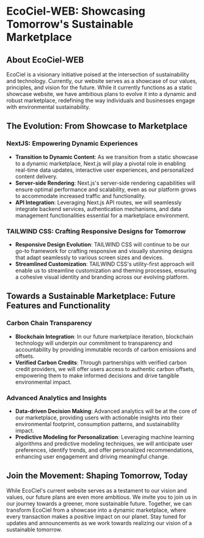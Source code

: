 # EcoCiel-WEB: Showcasing Tomorrow's Sustainable Marketplace

## About EcoCiel-WEB

EcoCiel is a visionary initiative poised at the intersection of sustainability and technology. Currently, our website serves as a showcase of our values, principles, and vision for the future. While it currently functions as a static showcase website, we have ambitious plans to evolve it into a dynamic and robust marketplace, redefining the way individuals and businesses engage with environmental sustainability.

## The Evolution: From Showcase to Marketplace

### NextJS: Empowering Dynamic Experiences

- **Transition to Dynamic Content**: As we transition from a static showcase to a dynamic marketplace, Next.js will play a pivotal role in enabling real-time data updates, interactive user experiences, and personalized content delivery.
- **Server-side Rendering**: Next.js's server-side rendering capabilities will ensure optimal performance and scalability, even as our platform grows to accommodate increased traffic and functionality.
- **API Integration**: Leveraging Next.js API routes, we will seamlessly integrate backend services, authentication mechanisms, and data management functionalities essential for a marketplace environment.

### TAILWIND CSS: Crafting Responsive Designs for Tomorrow

- **Responsive Design Evolution**: TAILWIND CSS will continue to be our go-to framework for crafting responsive and visually stunning designs that adapt seamlessly to various screen sizes and devices.
- **Streamlined Customization**: TAILWIND CSS's utility-first approach will enable us to streamline customization and theming processes, ensuring a cohesive visual identity and branding across our evolving platform.

## Towards a Sustainable Marketplace: Future Features and Functionality

### Carbon Chain Transparency

- **Blockchain Integration**: In our future marketplace iteration, blockchain technology will underpin our commitment to transparency and accountability by providing immutable records of carbon emissions and offsets.
- **Verified Carbon Credits**: Through partnerships with verified carbon credit providers, we will offer users access to authentic carbon offsets, empowering them to make informed decisions and drive tangible environmental impact.

### Advanced Analytics and Insights

- **Data-driven Decision Making**: Advanced analytics will be at the core of our marketplace, providing users with actionable insights into their environmental footprint, consumption patterns, and sustainability impact.
- **Predictive Modeling for Personalization**: Leveraging machine learning algorithms and predictive modeling techniques, we will anticipate user preferences, identify trends, and offer personalized recommendations, enhancing user engagement and driving meaningful change.

## Join the Movement: Shaping Tomorrow, Today

While EcoCiel's current website serves as a testament to our vision and values, our future plans are even more ambitious. We invite you to join us in our journey towards a greener, more sustainable future. Together, we can transform EcoCiel from a showcase into a dynamic marketplace, where every transaction makes a positive impact on our planet. Stay tuned for updates and announcements as we work towards realizing our vision of a sustainable tomorrow.